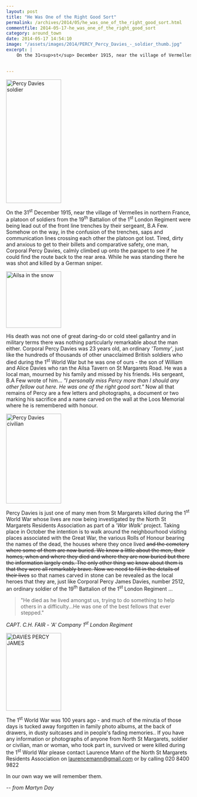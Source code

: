 ```yaml
---
layout: post
title: "He Was One of the Right Good Sort"
permalink: /archives/2014/05/he_was_one_of_the_right_good_sort.html
commentfile: 2014-05-17-he_was_one_of_the_right_good_sort
category: around_town
date: 2014-05-17 14:54:10
image: "/assets/images/2014/PERCY_Percy_Davies_-_soldier_thumb.jpg"
excerpt: |
    On the 31<sup>st</sup> December 1915, near the village of Vermelles in northern France, a platoon of soldiers from the 19<sup>th</sup> Battalion of the 1<sup>st</sup> London Regiment were being lead out of the front line trenches by their sergeant, B.A Few. Somehow on the way, in the confusion of the trenches, saps and communication lines crossing each other the platoon got lost. Tired, dirty and anxious to get to their billets and comparative safety, one man, Corporal Percy Davies, calmly climbed up onto the parapet to see if he could find the route back to the rear area. While he was standing there he was shot and killed by a German sniper.
    

---
```


<a href="/assets/images/2014/PERCY_Percy_Davies_-_soldier.jpg" title="See larger version of - Percy Davies   soldier"><img src="/assets/images/2014/PERCY_Percy_Davies_-_soldier_thumb.jpg" width="150" height="337" alt="Percy Davies   soldier" class="photo right" /></a>

On the 31<sup>st</sup> December 1915, near the village of Vermelles in northern France, a platoon of soldiers from the 19<sup>th</sup> Battalion of the 1<sup>st</sup> London Regiment were being lead out of the front line trenches by their sergeant, B.A Few. Somehow on the way, in the confusion of the trenches, saps and communication lines crossing each other the platoon got lost. Tired, dirty and anxious to get to their billets and comparative safety, one man, Corporal Percy Davies, calmly climbed up onto the parapet to see if he could find the route back to the rear area. While he was standing there he was shot and killed by a German sniper.

<a href="/assets/images/2014/PERCY_Ailsa_in_the_snow.jpg" title="See larger version of - Ailsa in the snow"><img src="/assets/images/2014/PERCY_Ailsa_in_the_snow_thumb.jpg" width="150" height="154" alt="Ailsa in the snow" class="photo right" /></a>

His death was not one of great daring-do or cold steel gallantry and in military terms there was nothing particularly remarkable about the man either. Corporal Percy Davies was 23 years old, an ordinary <em>'Tommy'</em>, just like the hundreds of thousands of other unacclaimed British soldiers who died during the 1<sup>st</sup> World War but he was one of ours - the son of William and Alice Davies who ran the Ailsa Tavern on St Margarets Road. He was a local man, mourned by his family and missed by his friends. His sergeant, B.A Few wrote of him... <em>"I personally miss Percy more than I should any other fellow out here. He was one of the right good sort."</em> Now all that remains of Percy are a few letters and photographs, a document or two marking his sacrifice and a name carved on the wall at the Loos Memorial where he is remembered with honour.

<a href="/assets/images/2014/PERCY_Percy_Davies_-_civilian.jpg" title="See larger version of - Percy Davies   civilian"><img src="/assets/images/2014/PERCY_Percy_Davies_-_civilian_thumb.jpg" width="150" height="245" alt="Percy Davies   civilian" class="photo right" /></a>

Percy Davies is just one of many men from St Margarets killed during the 1<sup>st</sup> World War whose lives are now being investigated by the North St Margarets Residents Association as part of a <em>'War Walk'</em> project. Taking place in October the intention is to walk around the neighbourhood visiting places associated with the Great War, the various Rolls of Honour bearing the names of the dead, the houses where they once lived ~~and the cemetery where some of them are now buried. We know a little about the men, their homes, when and where they died and where they are now buried but there the information largely ends. The only other thing we know about them is that they were all remarkably brave. Now we need to fill in the details of their lives~~ so that names carved in stone can be revealed as the local heroes that they are, just like Corporal Percy James Davies, number 2512, an ordinary soldier of the 19<sup>th</sup> Battalion of the 1<sup>st</sup> London Regiment ...

> "He died as he lived amongst us, trying to do something to help others in a difficulty...He was one of the best fellows that ever stepped."

<cite>CAPT. C.H. FAIR - 'A' Company 1<sup>st</sup> London Regiment</cite>

<div markdown="1" class="box">
<a href="/assets/images/2014/PERCY_DAVIES_PERCY_JAMES.jpg" title="See larger version of - DAVIES PERCY JAMES"><img src="/assets/images/2014/PERCY_DAVIES_PERCY_JAMES_thumb.jpg" width="150" height="212" alt="DAVIES PERCY JAMES" class="photo left" /></a>

The 1<sup>st</sup> World War was 100 years ago - and much of the minutia of those days is tucked away forgotten in family photo albums, at the back of drawers, in dusty suitcases and in people's fading memories.. If you have any information or photographs of anyone from North St Margarets, soldier or civilian, man or woman, who took part in, survived or were killed during the 1<sup>st</sup> World War please contact Laurence Mann of the North St Margarets Residents Association on <laurencemann@gmail.com> or by calling 020 8400 9822

In our own way we will remember them.

</div>
<cite>-- from Martyn Day</cite>
